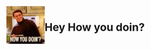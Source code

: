 <img src="./assets/joey_gif.gif" alt="left side joey" align="left" width="100" height="auto" />
<h1>Hey How you doin?</h1>